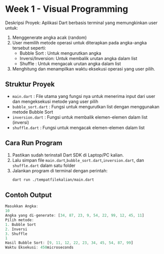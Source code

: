 # Week 1 - Visual Programming
Deskripsi Proyek: Aplikasi Dart berbasis terminal yang memungkinkan user untuk:
1. Menggenerate angka acak (random)
2. User memilih metode operasi untuk diterapkan pada angka-angka tersebut seperti:
   - Bubble Sort : Untuk mengurutkan angka
   - Inversi/Inversion: Untuk membalik urutan angka dalam list
   - Shuffle : Untuk mengacak urutan angka dalam list
3. Menghitung dan menampilkan waktu eksekusi operasi yang user pilih.

## Struktur Proyek
- `main.dart` : File utama yang fungsi nya untuk menerima input dari user dan mengeksekusi metode yang user pilih
- `bubble_sort.dart` : Fungsi untuk mengurutkan list dengan menggunakan metode Bubble Sort
- `inversion.dart` : Fungsi untuk membalik elemen-elemen dalam list (inversi)
- `shuffle.dart` : Fungsi untuk mengacak elemen-elemen dalam list

## Cara Run Program
1. Pastikan sudah terinstall Dart SDK di Laptop/PC kalian.
2. Lalu simpan file `main.dart`,`bubble_sort.dart`,`inversion.dart`, dan `shuffle.dart` dalam satu folder
3. Jalankan program di terminal dengan perintah:
   ```bash
   dart run ./tempatfilekalian/main.dart
   ```

## Contoh Output
```dart
Masukkan Angka: 
10
Angka yang di-generate: [34, 87, 23, 9, 54, 22, 99, 12, 45, 11]
Pilih metode: 
1. Bubble Sort
2. Inversi
3. Shuffle
1
Hasil Bubble Sort: [9, 11, 12, 22, 23, 34, 45, 54, 87, 99]
Waktu Eksekusi: 450microseconds
```
